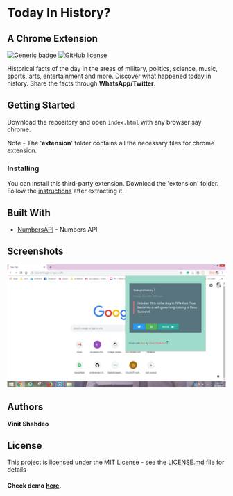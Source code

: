 # Today In History?
## A Chrome Extension
[![Generic badge](https://img.shields.io/badge/chrome-extension-blue.svg)](https://vinitshahdeo.github.io/TodayInHistory/) 
[![GitHub license](https://img.shields.io/github/license/vinitshahdeo/TodayInHistory.svg)](https://github.com/vinitshahdeo/TodayInHistory/blob/master/LICENSE)

Historical facts of the day in the areas of military, politics, science, music, sports, arts, entertainment and more. Discover what happened today in history. Share the facts through **WhatsApp/Twitter**.

## Getting Started

Download the repository and open `index.html` with any browser say chrome.

Note - The '**extension**' folder contains all the necessary files for chrome extension.

### Installing

You can install this third-party extension. 
Download the 'extension' folder. Follow the <a href="https://www.cnet.com/how-to/how-to-install-chrome-extensions-manually/" target="_blank">instructions</a> after extracting it.

## Built With

* [NumbersAPI](http://numberapi.com/) - Numbers API

## Screenshots

![alt text](./screenshots/screenshot1.png)

## Authors

**Vinit Shahdeo**

## License

This project is licensed under the MIT License - see the [LICENSE.md](https://github.com/vinitshahdeo/TodayInHistory/blob/master/LICENSE) file for details

#### Check demo <a href="https://vinitshahdeo.github.io/TodayInHistory/" target="_blank">here</a>.